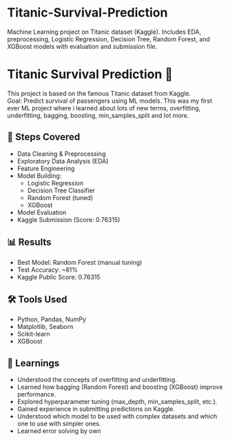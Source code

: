 # Titanic-Survival-Prediction
Machine Learning project on Titanic dataset (Kaggle). Includes EDA, preprocessing, Logistic Regression, Decision Tree, Random Forest, and XGBoost models with evaluation and submission file.
# Titanic Survival Prediction 🚢

This project is based on the famous Titanic dataset from Kaggle.  
Goal: Predict survival of passengers using ML models.
This was my first ever ML project where i learned about lots of new terms, overfitting, underfitting, bagging, boosting, min_samples_split and lot more.

## 🔹 Steps Covered
- Data Cleaning & Preprocessing
- Exploratory Data Analysis (EDA)
- Feature Engineering
- Model Building:
  - Logistic Regression
  - Decision Tree Classifier
  - Random Forest (tuned)
  - XGBoost
- Model Evaluation
- Kaggle Submission (Score: 0.76315)

## 📊 Results
- Best Model: Random Forest (manual tuning)
- Test Accuracy: ~81%
- Kaggle Public Score: 0.76315

## 🛠️ Tools Used
- Python, Pandas, NumPy
- Matplotlib, Seaborn
- Scikit-learn
- XGBoost
## 📖 Learnings
- Understood the concepts of overfitting and underfitting.
- Learned how bagging (Random Forest) and boosting (XGBoost) improve performance.
- Explored hyperparameter tuning (max_depth, min_samples_split, etc.).
- Gained experience in submitting predictions on Kaggle.
- Understood which model to be used with complex datasets and which one to use with simpler ones.
- Learned error solving by own
